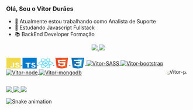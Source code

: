 ### Olá, Sou o Vitor Durães

- 🔭 Atualmente estou trabalhando como Analista de Suporte
- 🌱 Estudando Javascript Fullstack
- 📚 BackEnd Developer Formação

<div align="center">
  <a href="https://github.com/VitorDuraes">
  <img  height="180em" src="https://github-readme-stats.vercel.app/api?username=VitorDuraes&show_icons=true&theme=dracula&include_all_commits=true&count_private=true"/>
  <img  height="180em" src="https://github-readme-stats.vercel.app/api/top-langs/?username=VitorDuraes&layout=compact&langs_count=7&theme=dracula"/>
</div>

  
<div style="display: inline_block"><br>
  <img align="center" alt="Vitor-Js" height="30" width="40" src="https://raw.githubusercontent.com/devicons/devicon/master/icons/javascript/javascript-plain.svg">
  <img align="center" alt="Vitor-Ts" height="30" width="40" src="https://raw.githubusercontent.com/devicons/devicon/master/icons/typescript/typescript-plain.svg">
  <img align="center" alt="Vitor-React" height="30" width="40" src="https://raw.githubusercontent.com/devicons/devicon/master/icons/react/react-original.svg">
  <img align="center" alt="Vitor-HTML" height="30" width="40" src="https://raw.githubusercontent.com/devicons/devicon/master/icons/html5/html5-original.svg">
  <img align="center" alt="Vitor-CSS" height="30" width="40" src="https://raw.githubusercontent.com/devicons/devicon/master/icons/css3/css3-original.svg">
  <img align="center" alt="Vitor-SASS"height="30" width="40" src="https://cdn.jsdelivr.net/gh/devicons/devicon/icons/sass/sass-original.svg" />
  <img align="center" alt="Vitor-bootstrap"height="30" width="40" src="https://cdn.jsdelivr.net/gh/devicons/devicon/icons/bootstrap/bootstrap-original.svg" />
  <img align="center" alt="Vitor-node"height="30" width="40" src="https://cdn.jsdelivr.net/gh/devicons/devicon/icons/nodejs/nodejs-original-wordmark.svg" />
  <img align="center" alt="Vitor-mongodb"height="30" width="40" src="https://cdn.jsdelivr.net/gh/devicons/devicon/icons/mongodb/mongodb-original.svg" />        
  <img align="right" alt="Vitor-pic" height="150" style="border-radius:50px;" src="https://scontent-gru2-1.cdninstagram.com/v/t51.2885-19/334743926_1011897213458803_5334457471651196112_n.jpg?stp=dst-jpg_s320x320&_nc_ht=scontent-gru2-1.cdninstagram.com&_nc_cat=107&_nc_ohc=q8nPdYllbDcAX8uufHy&edm=AOQ1c0wBAAAA&ccb=7-5&oh=00_AfAVixs6pa0iikDDZAkXy1OdZHNzWFTHaSW0caFtqM23KQ&oe=647B5FA9&_nc_sid=f70a57">
</div>
</div>

##

<div> 
  <a href="https://instagram.com/offvitaz" target="_blank">
    <img src="https://img.shields.io/badge/-Instagram-%23E4405F?style=for-the-badge&logo=instagram&logoColor=white" target="_blank">
  </a>
  
  <a href = "mailto:vitorgdo06@gmail.com">
    <img src="https://img.shields.io/badge/-Gmail-%23333?style=for-the-badge&logo=gmail&logoColor=white" target="_blank">
  </a>
  
  <a href="https://www.linkedin.com/in/vitor-durães-5080a2215/" target="_blank">
    <img src="https://img.shields.io/badge/-LinkedIn-%230077B5?style=for-the-badge&logo=linkedin&logoColor=white" target="_blank">
  </a> 
 
  ![Snake animation](https://github.com/tiagovieiraj/tiagovieiraj/blob/output/github-contribution-grid-snake.svg)
 
</div>

